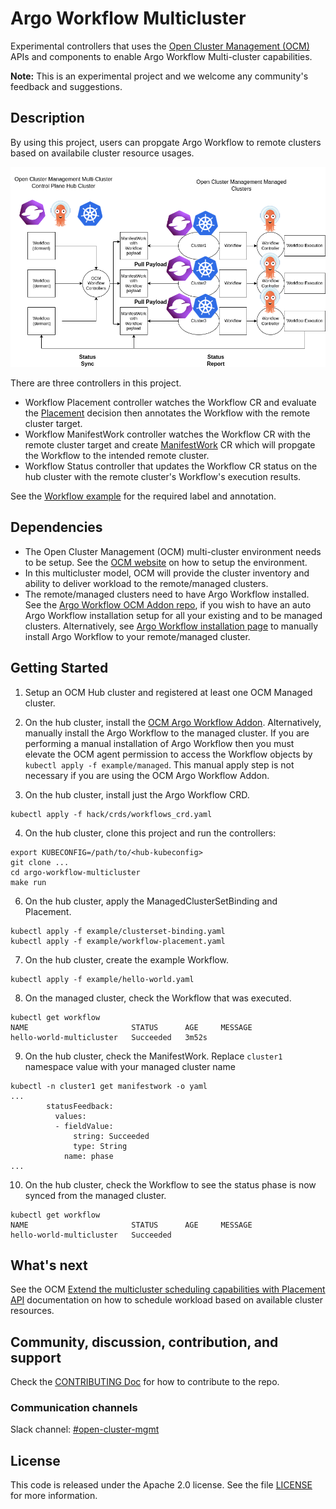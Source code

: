 # Argo Workflow Multicluster
Experimental controllers that uses the [Open Cluster Management (OCM)](https://open-cluster-management.io/) 
APIs and components to enable Argo Workflow Multi-cluster capabilities.

**Note:** This is an experimental project and we welcome any community's feedback and suggestions.

## Description
By using this project, users can propgate Argo Workflow to remote clusters based on availabile cluster resource usages.

![multi-cluster](assets/multicluster.png)

There are three controllers in this project.

- Workflow Placement controller watches the Workflow CR and evaluate the [Placement](https://open-cluster-management.io/concepts/placement/) decision then annotates the Workflow with the remote cluster target.
- Workflow ManifestWork controller watches the Workflow CR with the remote cluster target and create [ManifestWork](https://open-cluster-management.io/concepts/manifestwork/) CR which will propgate the Workflow to the intended remote cluster.
- Workflow Status controller that updates the Workflow CR status on the hub cluster with the remote cluster's Workflow's execution results.

See the [Workflow example](example/hello-world.yaml) for the required label and annotation.


## Dependencies
- The Open Cluster Management (OCM) multi-cluster environment needs to be setup. See the [OCM website](https://open-cluster-management.io/) on how to setup the environment.
- In this multicluster model, OCM will provide the cluster inventory and ability to deliver workload to the remote/managed clusters.
- The remote/managed clusters need to have Argo Workflow installed. See the [Argo Workflow OCM Addon repo](https://github.com/mikeshng/argoworkflow-addon#get-started), if you wish to have an auto Argo Workflow installation setup for all your existing and to be managed clusters. 
Alternatively, see [Argo Workflow installation page](https://argoproj.github.io/argo-workflows/quick-start/#install-argo-workflows) to manually 
install Argo Workflow to your remote/managed cluster.

## Getting Started
1. Setup an OCM Hub cluster and registered at least one OCM Managed cluster.

2. On the hub cluster, install the [OCM Argo Workflow Addon](https://github.com/mikeshng/argoworkflow-addon#get-started).
Alternatively, manually install the Argo Workflow to the managed cluster. If you are performing a manual installation 
of Argo Workflow then you must elevate the OCM agent permission to access the Workflow objects by `kubectl apply -f example/managed`.
This manual apply step is not necessary if you are using the OCM Argo Workflow Addon.

3. On the hub cluster, install just the Argo Workflow CRD.
```
kubectl apply -f hack/crds/workflows_crd.yaml
```

4. On the hub cluster, clone this project and run the controllers:
```
export KUBECONFIG=/path/to/<hub-kubeconfig>
git clone ...
cd argo-workflow-multicluster
make run
```

6. On the hub cluster, apply the ManagedClusterSetBinding and Placement.
```
kubectl apply -f example/clusterset-binding.yaml
kubectl apply -f example/workflow-placement.yaml
```

7. On the hub cluster, create the example Workflow.
```
kubectl apply -f example/hello-world.yaml
```

8. On the managed cluster, check the Workflow that was executed.
```
kubectl get workflow
NAME                       STATUS      AGE     MESSAGE
hello-world-multicluster   Succeeded   3m52s
```

9. On the hub cluster, check the ManifestWork. Replace `cluster1` namespace value with your managed cluster name
```
kubectl -n cluster1 get manifestwork -o yaml
...
        statusFeedback:
          values:
          - fieldValue:
              string: Succeeded
              type: String
            name: phase
...
```

10. On the hub cluster, check the Workflow to see the status phase is now synced from the managed cluster.
```
kubectl get workflow
NAME                       STATUS      AGE     MESSAGE
hello-world-multicluster   Succeeded
```

## What's next

See the OCM [Extend the multicluster scheduling capabilities with Placement API](https://open-cluster-management.io/scenarios/extend-multicluster-scheduling-capabilities/) 
documentation on how to schedule workload based on available cluster resources.

## Community, discussion, contribution, and support

Check the [CONTRIBUTING Doc](CONTRIBUTING.md) for how to contribute to the repo.

### Communication channels

Slack channel: [#open-cluster-mgmt](https://kubernetes.slack.com/channels/open-cluster-mgmt)

## License

This code is released under the Apache 2.0 license. See the file [LICENSE](LICENSE) for more information.
